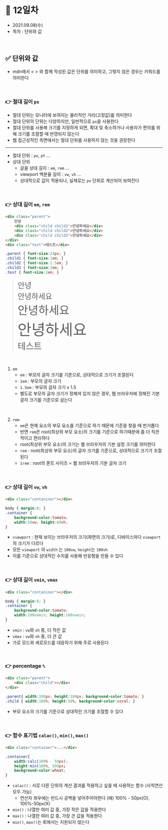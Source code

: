 # 📌 12일차 
- 2021.09.08(수)
- 목차 : 단위와 값 

<br>

## ✅ 단위와 값
- mdn에서 < > 와 함께 작성된 값은 단위를 의미하고, 그렇지 않은 경우는 키워드를 의미한다


<br>

### 👉 절대 길이 `px`
- 절대 단위는 모니터에 보여지는 물리적인 거리(고정값)를 의미한다
- 절대 단위의 단위는 다양하지만, 일반적으로 `px`을 사용한다
- 절대 단위를 사용해 크기를 지정하게 되면, 확대 및 축소하거나 사용자가 편의를 위해 크기를 조절할 때 반영되지 않는다
- 웹 접근성적인 측면에서는 절대 단위를 사용하지 않는 것을 권장한다

---

- 절대 단위 : `px`, `pt` ...
- 상대 단위
    - 글꼴 상대 길이 : `em`, `rem` ...
    - viewport 백분율 길이 : `vw`, `vh` ...
    - 상대적으로 값이 적용되나, 실제로는 `px` 단위로 계산되어 보여진다

<br>


### 👉 상대 길이 `em`, `rem`
```html
<div class="parent">
    안녕
    <div class="child child1">안녕하세요</div>
    <div class="child child2">안녕하세요</div>
    <div class="child child3">안녕하세요</div>
</div>
<div class="test">테스트</div>
```
```css
.parent { font-size:24px; }
.child1 { font-size:1em; }
.child2 { font-size:1.5em; }
.child3 { font-size:2em; }
.test { font-size:2em; }
```
><div class="parent" style="font-size:24px;">
>    안녕
>    <div class="child child1" style="font-size:1em">안녕하세요</div>
>    <div class="child child2" style="font-size:1.5em">안녕하세요</div>
>    <div class="child child3" style="font-size:2em">안녕하세요</div>
></div>
><div class="test" style="font-size:2em">테스트</div>

<br>

1. `em`
    - `em` : 부모의 글자 크기를 기준으로, 상대적으로 크기가 조절된다
    - `1em` : 부모의 글자 크기
    - `1.5em` : 부모의 글자 크기 x 1.5
    - 별도로 부모의 글자 크기가 정해져 있지 않은 경우, 웹 브라우저에 정해진 기본 글자 크기를 기준으로 삼는다

<br>

2. `rem`
    - `em`은 현재 요소의 부모 요소를 기준으로 하기 때문에 기준을 찾을 때 번거롭다
    - 반면 `rem`은 root(최상위 부모 요소)의 크기를 기준으로 하기때문에 좀 더 직관적이고 편리하다 
    - root(최상위 부모 요소)의 크기는 웹 브라우저의 기본 설정 크기를 의미한다
    - `rem` : root(최상위 부모 요소)의 글자 크기를 기준으로, 상대적으로 크기가 조절된다
    - `1rem` : root의 폰트 사이즈 = 웹 브라우저의 기본 글자 크기






<br>


### 👉 상대 길이 `vw`, `vh`

```html
<div class="contaniner"></div>
```
```css
body { margin:0; }
.container {
    background-color:tomato;
    width:50vw; height:60vh;
}
```

- `viewport` : 현재 보이는 브라우저의 크기(화면의 크기)로, 디바이스마다 `viewport` 의 크기가 다르다
- 모든 `viewport` 의 `width` 는 `100vw`, `height`는 `100vh`
- 이를 기준으로 상대적인 수치를 사용해 반응형을 만들 수 있다


<br>




### 👉 상대 길이 `vmin`, `vmax`

```html
<div class="contaniner"></div>
```
```css
body { margin:0; }
.container {
    background-color:tomato;
    width:100vwmin; height:100vwmin;
}
```

- `vmin` : `vw`와 `vh` 중, 더 작은 값
- `vmax` : `vw`와 `vh` 중, 더 큰 값
- 가로 모드와 세로모드를 대응하기 위해 주로 사용된다

<br>



### 👉 percentage `%`
```html
<div class="parent">
    <div class="child"></div>
</div>
```
```css
.parent{ width:100px; height:100px; background-color:tomato; }
.child { width:100%; height:50%; background-color:coral; }
```

- 부모 요소의 크기를 기준으로 상대적인 크기를 조절할 수 있다

<br>



### 👉 함수 표기법 `calac()`, `min()`, `max()`
```html
<div class="container">...</div>
```
```css
.container{
    width:calc(100% - 50px); 
    height:min(100%, 500px;
    background-color:wheat;
}
```
- `calac()` : 서로 다른 단위의 계산 결과를 적용하고 싶을 때 사용하는 함수 (사칙연산 모두 가능)
    - 연산자 좌우에는 반드시 공백을 넣어주어야한다 (예) 100% - 50px(O), 100%-50px(X)
- `min()` : 나열한 여러 값 중, 가장 작은 값을 적용한다 
- `max()` : 나열한 여러 값 중, 가장 큰 값을 적용한다
- `min()`, `max()`는 IE에서는 지원되지 않는다


<br>




